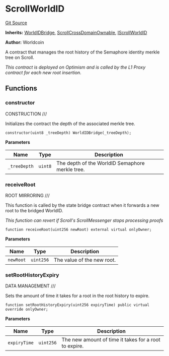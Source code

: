 # ScrollWorldID
[Git Source](https://github.com/SwineCoder101/world-id-state-bridge/blob/da63ea15118c125576858d5f20d9bfdd91cb337f/src/ScrollWorldID.sol)

**Inherits:**
[WorldIDBridge](/src/abstract/WorldIDBridge.sol/abstract.WorldIDBridge.md), [ScrollCrossDomainOwnable](/src/ScrollCrossDomainOwnable.sol/abstract.ScrollCrossDomainOwnable.md), [IScrollWorldID](/src/interfaces/IScrollWorldID.sol/interface.IScrollWorldID.md)

**Author:**
Worldcoin

A contract that manages the root history of the Semaphore identity merkle tree on
Scroll.

*This contract is deployed on Optimism and is called by the L1 Proxy contract for each new
root insertion.*


## Functions
### constructor

CONSTRUCTION                             ///

Initializes the contract the depth of the associated merkle tree.


```solidity
constructor(uint8 _treeDepth) WorldIDBridge(_treeDepth);
```
**Parameters**

|Name|Type|Description|
|----|----|-----------|
|`_treeDepth`|`uint8`|The depth of the WorldID Semaphore merkle tree.|


### receiveRoot

ROOT MIRRORING                            ///

This function is called by the state bridge contract when it forwards a new root to
the bridged WorldID.

*This function can revert if Scroll's ScrollMessenger stops processing proofs*


```solidity
function receiveRoot(uint256 newRoot) external virtual onlyOwner;
```
**Parameters**

|Name|Type|Description|
|----|----|-----------|
|`newRoot`|`uint256`|The value of the new root.|


### setRootHistoryExpiry

DATA MANAGEMENT                            ///

Sets the amount of time it takes for a root in the root history to expire.


```solidity
function setRootHistoryExpiry(uint256 expiryTime) public virtual override onlyOwner;
```
**Parameters**

|Name|Type|Description|
|----|----|-----------|
|`expiryTime`|`uint256`|The new amount of time it takes for a root to expire.|


